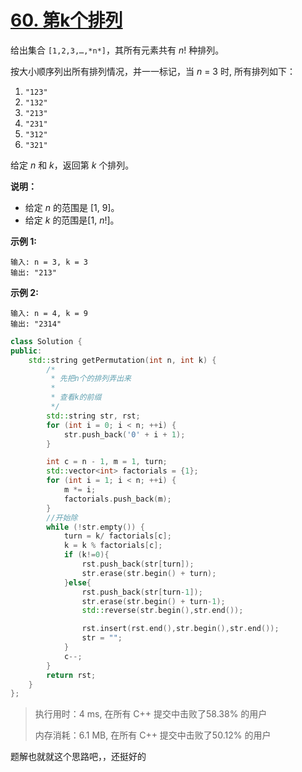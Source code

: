 # [60. 第k个排列](https://leetcode-cn.com/problems/permutation-sequence/)

给出集合 `[1,2,3,…,*n*]`，其所有元素共有 *n*! 种排列。

按大小顺序列出所有排列情况，并一一标记，当 *n* = 3 时, 所有排列如下：

1. `"123"`
2. `"132"`
3. `"213"`
4. `"231"`
5. `"312"`
6. `"321"`

给定 *n* 和 *k*，返回第 *k* 个排列。

**说明：**

- 给定 *n* 的范围是 [1, 9]。
- 给定 *k* 的范围是[1,  *n*!]。

**示例 1:**

```
输入: n = 3, k = 3
输出: "213"
```

**示例 2:**

```
输入: n = 4, k = 9
输出: "2314"
```

```c++
class Solution {
public:
    std::string getPermutation(int n, int k) {
        /*
         * 先把n个的排列弄出来
         *
         * 查看k的前缀
         */
        std::string str, rst;
        for (int i = 0; i < n; ++i) {
            str.push_back('0' + i + 1);
        }

        int c = n - 1, m = 1, turn;
        std::vector<int> factorials = {1};
        for (int i = 1; i < n; ++i) {
            m *= i;
            factorials.push_back(m);
        }
        //开始除
        while (!str.empty()) {
            turn = k/ factorials[c];
            k = k % factorials[c];
            if (k!=0){
                rst.push_back(str[turn]);
                str.erase(str.begin() + turn);
            }else{
                rst.push_back(str[turn-1]);
                str.erase(str.begin() + turn-1);
                std::reverse(str.begin(),str.end());

                rst.insert(rst.end(),str.begin(),str.end());
                str = "";
            }
            c--;
        }
        return rst;
    }
};
```

> 执行用时：4 ms, 在所有 C++ 提交中击败了58.38% 的用户
>
> 内存消耗：6.1 MB, 在所有 C++ 提交中击败了50.12% 的用户

题解也就就这个思路吧，，还挺好的


